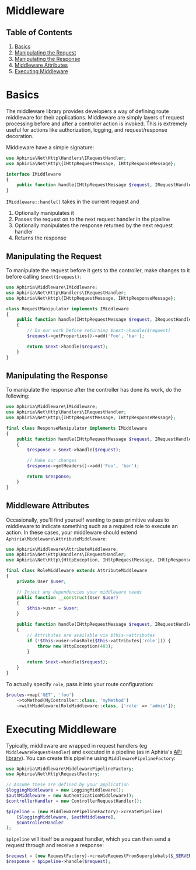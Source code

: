 # Middleware

## Table of Contents
1. [Basics](#basics)
  1. [Manipulating the Request](#manipulating-the-request)
  2. [Manipulating the Response](#manipulating-the-response)
  3. [Middleware Attributes](#middleware-attributes)
2. [Executing Middleware](#executing-middleware)

<h1 id="basics">Basics</h1>

The middleware library provides developers a way of defining route middleware for their applications.  Middleware are simply layers of request processing before and after a controller action is invoked.  This is extremely useful for actions like authorization, logging, and request/response decoration.

Middleware have a simple signature:

```php
use Aphiria\Net\Http\Handlers\IRequestHandler;
use Aphiria\Net\Http\{IHttpRequestMessage, IHttpResponseMessage};

interface IMiddleware
{
    public function handle(IHttpRequestMessage $request, IRequestHandler $next): IHttpResponseMessage;
}
```

`IMiddleware::handle()` takes in the current request and

1. Optionally manipulates it
2. Passes the request on to the next request handler in the pipeline
3. Optionally manipulates the response returned by the next request handler
4. Returns the response

<h2 id="manipulating-the-request">Manipulating the Request</h2>

To manipulate the request before it gets to the controller, make changes to it before calling `$next($request)`:

```php
use Aphiria\Middleware\IMiddleware;
use Aphiria\Net\Http\Handlers\IRequestHandler;
use Aphiria\Net\Http\{IHttpRequestMessage, IHttpResponseMessage};

class RequestManipulator implements IMiddleware
{
    public function handle(IHttpRequestMessage $request, IRequestHandler $next): IHttpResponseMessage
    {
        // Do our work before returning $next->handle($request)
        $request->getProperties()->add('Foo', 'bar');

        return $next->handle($request);
    }
}
```

<h2 id="manipulating-the-response">Manipulating the Response</h2>

To manipulate the response after the controller has done its work, do the following:

```php
use Aphiria\Middleware\IMiddleware;
use Aphiria\Net\Http\Handlers\IRequestHandler;
use Aphiria\Net\Http\{IHttpRequestMessage, IHttpResponseMessage};

final class ResponseManipulator implements IMiddleware
{
    public function handle(IHttpRequestMessage $request, IRequestHandler $next): IHttpResponseMessage
    {
        $response = $next->handle($request);

        // Make our changes
        $response->getHeaders()->add('Foo', 'bar');

        return $response;
    }
}
```

<h2 id="middleware-attributes">Middleware Attributes</h2>

Occasionally, you'll find yourself wanting to pass primitive values to middleware to indicate something such as a required role to execute an action.  In these cases, your middleware should extend `Aphiria\Middleware\AttributeMiddleware`:

```php
use Aphiria\Middleware\AttributeMiddleware;
use Aphiria\Net\Http\Handlers\IRequestHandler;
use Aphiria\Net\Http\{HttpException, IHttpRequestMessage, IHttpResponseMessage};

final class RoleMiddleware extends AttributeMiddleware
{
    private User $user;

    // Inject any dependencies your middleware needs
    public function __construct(User $user)
    {
        $this->user = $user;
    }

    public function handle(IHttpRequestMessage $request, IRequestHandler $next): IHttpResponseMessage
    {
        // Attributes are available via $this->attributes
        if (!$this->user->hasRole($this->attributes['role'])) {
            throw new HttpException(403);
        }

        return $next->handle($request);
    }
}
```

To actually specify `role`, pass it into your route configuration:

```php
$routes->map('GET', 'foo')
    ->toMethod(MyController::class, 'myMethod')
    ->withMiddleware(RoleMiddleware::class, ['role' => 'admin']);
```

<h1 id="executing-middleware">Executing Middleware</h1>

Typically, middleware are wrapped in request handlers (eg `MiddlewareRequestHandler`) and executed in a pipeline (as in Aphiria's <a href="https://github.com/aphiria/api" target="_blank">API library</a>).  You can create this pipeline using `MiddlewarePipelineFactory`:

```php
use Aphiria\Middleware\MiddlewarePipelineFactory;
use Aphiria\Net\Http\RequestFactory;

// Assume these are defined by your application
$loggingMiddleware = new LoggingMiddleware();
$authMiddleware = new AuthenticationMiddleware();
$controllerHandler = new ControllerRequestHandler();

$pipeline = (new MiddlewarePipelineFactory)->createPipeline(
    [$loggingMiddleware, $authMiddleware],
    $controllerHandler
);
``` 

`$pipeline` will itself be a request handler, which you can then send a request through and receive a response:

```php
$request = (new RequestFactory)->createRequestFromSuperglobals($_SERVER);
$response = $pipeline->handle($request);
```